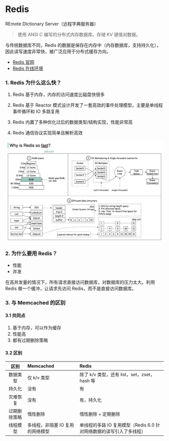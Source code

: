 # Redis

REmote DIctionary Server（远程字典服务器）

> 使用 ANSI C 编写的分布式内存数据库。存储 KV 键值对数据。

与传统数据库不同，Redis 的数据是保存在内存中（内存数据库，支持持久化），因此读写速度非常快，被广泛应用于分布式缓存方向。

- [Redis 官网](https://redis.io/)
- [Redis 在线环境](https://try.redis.io/#run)


### 1. Redis 为什么这么快？

1. Redis 基于内存，内存的访问速度比磁盘快很多

2. Redis 基于 Reactor 模式设计开发了一套高效的事件处理模型，主要是单线程事件循环和 IO 多路复用

3. Redis 内置了多种优化过后的数据类型/结构实现，性能非常高

4. Redis 通信协议实现简单且解析高效

![Redis性能](/asset/img/Redis性能.png)


### 2. 为什么要用 Redis？

- 性能
- 并发

在高并发量的情况下，所有请求直接访问数据库，对数据库的压力太大。利用 Redis 做一个缓冲，让请求先访问 Redis，而不是直接访问数据库。

### 3. 与 Memcached 的区别

#### 3.1 共同点

1. 基于内存，可以作为缓存
2. 性能高
3. 都有过期删除策略

#### 3.2 区别

| 区别 | Memcached | Redis |
| :--: | :-- | :-- |
| 数据类型 | 仅 k/v 类型 | 除了 k/v 类型，还有 list，set，zset，hash 等 |
| 持久化 | 没有 | 有 |
| 灾难恢复 | 没有 | 有，持久化 |
| 过期删除策略 | 惰性删除 | 惰性删除 + 定期删除 |
| 线程模型 | 多线程，非阻塞 IO 复用的网络模型 | 单线程的多路 IO 复用模型（Redis 6.0 针对网络数据的读写引入了多线程） |